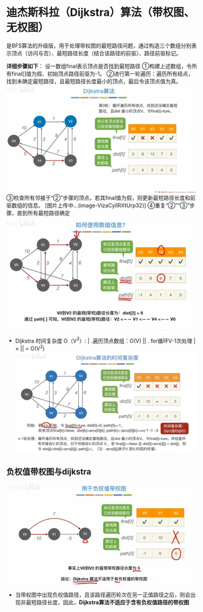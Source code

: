 


# 迪杰斯科拉（Dijkstra）算法（带权图、无权图）

是BFS算法的升级版，用于处理带权图的最短路径问题，通过构造三个数组分别表示顶点（访问与否）、最短路径长度（结合该路径的前驱）、路径前驱标记。

**详细步骤如下**：
设一数组final表示顶点是否找到最短路径
①构建上述数组，令所有final[]值为假、初始顶点路径前驱为-1。
②进行第一轮遍历：遍历所有结点，找到未确定最短路径，且最短路径长度最小的顶点，最后令该顶点值为真。
![输入图片说明](/imgs/2025-07-07/eNRQMWJ3aGO2LW5k.jpeg)
③检查所有邻接于“②”步骤的顶点，若其final值为假，则更新最短路径长度和前驱数组的信息。
[图片上传中...(image-VizaCyllRXtUrp32)]
④重复“②”“③”步骤，直到所有最短路径确定
![输入图片说明](/imgs/2025-07-07/0oWIOn42XRO3HRtT.jpeg)

- Dijkstra 时间复杂度 O（V$^2$）:
| .遍历顶点数组：O(V)
|| . for循环V-1次处理
| × || = O(V$^2$)
![输入图片说明](/imgs/2025-07-07/pSJspvUiQljXUxkh.jpeg)
## 负权值带权图与dijkstra
![输入图片说明](/imgs/2025-07-07/S9UFKOfVy39FO2Lt.jpeg)
- 当带权图中出现负权值路径，且该路径遍历轮次在另一正值路径之后，则会出现非最短路径长度，因此，**Dijkstra算法不适应于含有负权值路径的带权图**
<!--stackedit_data:
eyJoaXN0b3J5IjpbMTIxODA2MjQ0OCw4MDM5NzQ1NjhdfQ==
-->